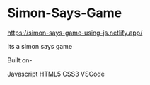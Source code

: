 # Simon-Says-Game

https://simon-says-game-using-js.netlify.app/

Its a simon says game

Built on-

Javascript
HTML5
CSS3
VSCode
